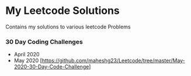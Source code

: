 # My Leetcode Solutions 

Contains my solutions to various leetcode Problems

### 30 Day Coding Challenges
- April 2020
- May 2020 [https://github.com/maheshg23/Leetcode/tree/master/May-2020-30-Day-Code-Challenge]


